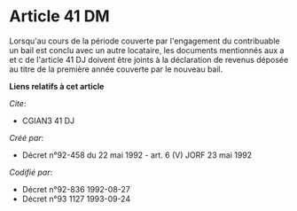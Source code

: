 # Article 41 DM

Lorsqu'au cours de la période couverte par l'engagement du contribuable un bail est conclu avec un autre locataire, les
documents mentionnés aux a et c de l'article 41 DJ doivent être joints à la déclaration de revenus déposée au titre de la
première année couverte par le nouveau bail.

**Liens relatifs à cet article**

_Cite_:

  - CGIAN3 41 DJ

_Créé par_:

  - Décret n°92-458 du 22 mai 1992 - art. 6 (V) JORF 23 mai 1992

_Codifié par_:

  - Décret n°92-836 1992-08-27
  - Décret n°93 1127 1993-09-24
